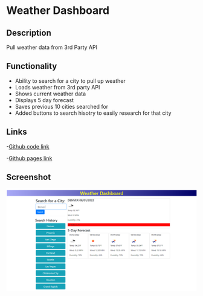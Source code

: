 # Weather Dashboard

## Description
Pull weather data from 3rd Party API

## Functionality
- Ability to search for a city to pull up weather
- Loads weather from 3rd party API
- Shows current weather data 
- Displays 5 day forecast
- Saves previous 10 cities searched for
- Added buttons to search hisotry to easily research for that city

## Links
-[Github code link](https://github.com/heintze11/weather-app)

-[Github pages link](https://heintze11.github.io/weather-app/)

## Screenshot
![final-screenshot](Assets/images/final-screenshot.PNG)
